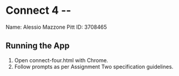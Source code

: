# Connect 4 -- <Replace with your name>

Name: Alessio Mazzone
Pitt ID: 3708465

## Running the App
1. Open connect-four.html with Chrome.
2. Follow prompts as per Assignment Two specification guidelines.



